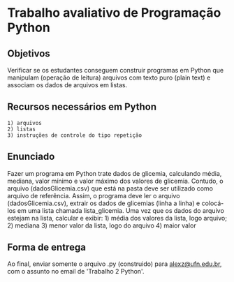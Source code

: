 # Trabalho avaliativo de Programação Python

## Objetivos
Verificar se os estudantes conseguem construir programas em Python que manipulam (operação de leitura) arquivos com texto puro (plain text) e associam os dados de arquivos em listas.

## Recursos necessários em Python
    1) arquivos
    2) listas
    3) instruções de controle do tipo repetição

## Enunciado
Fazer um programa em Python trate dados de glicemia, calculando média, mediana, valor mínimo e valor máximo dos valores de glicemia. Contudo, o arquivo (dadosGlicemia.csv) que está na pasta deve ser utilizado como arquivo de referência. Assim, o programa deve ler o arquivo (dadosGlicemia.csv), extrair os dados de glicemias (linha a linha) e colocá-los em uma lista chamada lista_glicemia. Uma vez que os dados do arquivo estejam na lista, calcular e exibir:
    1) média dos valores da lista, logo arquivo;
    2) mediana
    3) menor valor da lista, logo do arquivo
    4) maior valor

## Forma de entrega
Ao final, enviar somente o arquivo .py (construido) para alexz@ufn.edu.br, com o assunto no email de 'Trabalho 2 Python'.